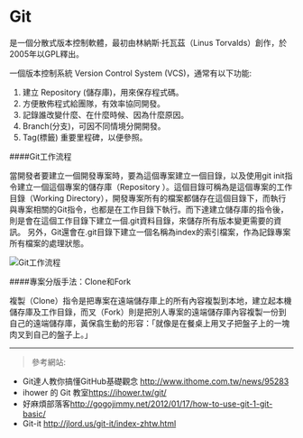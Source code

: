 # Git

是一個分散式版本控制軟體，最初由林納斯·托瓦茲（Linus Torvalds）創作，於2005年以GPL釋出。

一個版本控制系統 Version Control System (VCS)，通常有以下功能:

1. 建立 Repository (儲存庫)，用來保存程式碼。
2. 方便散佈程式給團隊，有效率協同開發。
3. 記錄誰改變什麼、在什麼時候、因為什麼原因。
4. Branch(分支)，可因不同情境分開開發。
5. Tag(標籤) 重要里程碑，以便參照。

####Git工作流程

當開發者要建立一個開發專案時，要為這個專案建立一個目錄，以及使用git init指令建立一個這個專案的儲存庫（Repository ）。這個目錄可稱為是這個專案的工作目錄（Working Directory），開發專案所有的檔案都儲存在這個目錄下，而執行與專案相關的Git指令，也都是在工作目錄下執行。而下達建立儲存庫的指令後，則是會在這個工作目錄下建立一個.git資料目錄，來儲存所有版本變更需要的資訊。
另外，Git還會在.git目錄下建立一個名稱為index的索引檔案，作為記錄專案所有檔案的處理狀態。

![Git工作流程](http://static4.ithome.com.tw/sites/default/files/images/708-%E5%B0%81%E9%9D%A2-P29-600-1.png)


####專案分版手法：Clone和Fork

複製（Clone）指令是把專案在遠端儲存庫上的所有內容複製到本地，建立起本機儲存庫及工作目錄，而叉（Fork）則是把別人專案的遠端儲存庫內容複製一份到自己的遠端儲存庫，黃保翕生動的形容：「就像是在餐桌上用叉子把盤子上的一塊肉叉到自己的盤子上。」


***
>參考網站:
- Git達人教你搞懂GitHub基礎觀念 <http://www.ithome.com.tw/news/95283>
- ihower 的 Git 教室<https://ihower.tw/git/>
- 好麻煩部落客<http://gogojimmy.net/2012/01/17/how-to-use-git-1-git-basic/>
- Git-it <http://jlord.us/git-it/index-zhtw.html>
